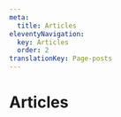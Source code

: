 ```yaml
---
meta:
  title: Articles
eleventyNavigation:
  key: Articles
  order: 2
translationKey: Page-posts
---
```


# Articles
